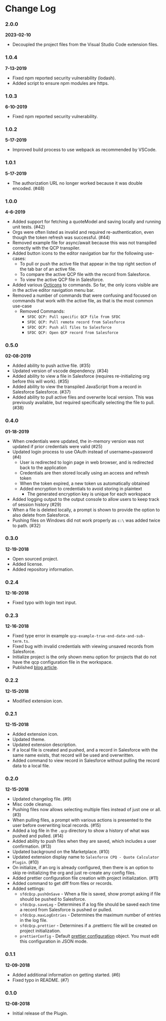 # Change Log

### 2.0.0

**2023-02-10**

- Decoupled the project files from the Visual Studio Code extension files.

### 1.0.4

**7-13-2019**

- Fixed npm reported security vulnerability (lodash).
- Added script to ensure npm modules are https.

### 1.0.3

**6-10-2019**

- Fixed npm reported security vulnerability.

### 1.0.2

**5-17-2019**

- Improved build process to use webpack as recommended by VSCode.

### 1.0.1

**5-17-2019**

- The authorization URL no longer worked because it was double encoded. (#48)

### 1.0.0

**4-6-2019**

- Added support for fetching a quoteModel and saving locally and running unit tests. (#42)
- Orgs were often listed as invalid and required re-authentication, even though the token refresh was successful. (#44)
- Removed example file for async/await because this was not transpiled correctly with the QCP transpiler.
- Added button icons to the editor navigation bar for the following use-cases:
  - To pull or push the active file that appear in the top right section of the tab bar of an active file.
  - To compare the active QCP file with the record from Salesforce.
  - To view the active QCP file in Salesforce.
- Added various [Octicons](https://octicons.github.com/) to commands. So far, the only icons visible are in the active editor navigation menu bar.
- Removed a number of commands that were confusing and focused on commands that work with the active file, as that is the most common use-case
  - Removed Commands:
    - `SFDC QCP: Pull specific QCP file from SFDC`
    - `SFDC QCP: Pull remote record from Salesforce`
    - `SFDC QCP: Push all files to Salesforce`
    - `SFDC QCP: Open QCP record from Salesforce`

### 0.5.0

**02-08-2019**

- Added ability to push active file. (#35)
- Updated version of vscode dependency. (#34)
- Added ability to view a file in Salesforce (requires re-initializing org before this will work). (#35)
- Added ability to view the transpiled JavaScript from a record in Salesforce Salesforce. (#37)
- Added ability to pull active files and overwrite local version. This was previously available, but required specifically selecting the file to pull. (#38)

### 0.4.0

**01-18-2019**

- When credentials were updated, the in-memory version was not updated if prior credentials were valid (#25)
- Updated login process to use OAuth instead of username+password (#4)
  - User is redirected to login page in web browser, and is redirected back to the application
  - Credentials are then stored locally using an access and refresh token
  - When the token expired, a new token us automatically obtained
  - Added encryption to credentials to avoid storing in plaintext
    - The generated encryption key is unique for each workspace
- Added logging output to the output console to allow users to keep track of session history (#29)
- When a file is deleted locally, a prompt is shown to provide the option to also delete from Salesforce.
- Pushing files on Windows did not work properly as `c:\` was added twice to path. (#32)

### 0.3.0

**12-19-2018**

- Open sourced project.
- Added license.
- Added repository information.

### 0.2.4

**12-16-2018**

- Fixed typo with login text input.

### 0.2.3

**12-16-2018**

- Fixed type error in example `qcp-example-true-end-date-and-sub-term.ts`.
- Fixed bug with invalid credentials with viewing unsaved records from Salesforce.
- Initialize project is the only shown menu option for projects that do not have the qcp configuration file in the workspace.
- Published [blog article](https://medium.com/@paustint/getting-started-with-the-salesforce-cpq-quote-calculator-plugin-vscode-extension-718306ff40d4).

### 0.2.2

**12-15-2018**

- Modified extension icon.

### 0.2.1

**12-15-2018**

- Added extension icon.
- Updated theme.
- Updated extension description.
- If a local file is created and pushed, and a record in Salesforce with the same name exists, that record will be used and overwritten.
- Added command to view record in Salesforce without pulling the record data to a local file.

### 0.2.0

**12-15-2018**

- Updated changelog file. (#9)
- Misc code cleanup.
- Pushing files now allows selecting multiple files instead of just one or all. (#3)
- When pulling files, a prompt with various actions is presented to the user before overwriting local records. (#15)
- Added a log file in the `.qcp` directory to show a history of what was pushed and pulled. (#14)
- Added ability to push files when they are saved, which includes a user confirmation. (#13)
- Updated background on the Marketplace. (#10)
- Updated extension display name to `Salesforce CPQ - Quote Calculator Plugin`. (#10)
- On initialize, if an org is already configured, then there is an option to skip re-initializing the org and just re-create any config files.
- Added prettier configuration file creation with project initialization. (#11)
- Added command to get diff from files or records.
- Added settings:
  - `sfdcQcp.pushOnSave` - When a file is saved, show prompt asking if file should be pushed to Salesforce.
  - `sfdcQcp.saveLog` - Determines if a log file should be saved each time a record from Salesforce is pushed or pulled.
  - `sfdcQcp.maxLogEntries` - Determines the maximum number of entries in the log file.
  - `sfdcQcp.prettier` - Determines if a .prettierrc file will be created on project initialization.
  - `prettierConfig` - Default [prettier configuration](https://prettier.io/docs/en/configuration.html) object. You must edit this configuration in JSON mode.

### 0.1.1

**12-09-2018**

- Added additional information on getting started. (#6)
- Fixed typo in README. (#7)

### 0.1.0

**12-08-2018**

- Initial release of the Plugin.
